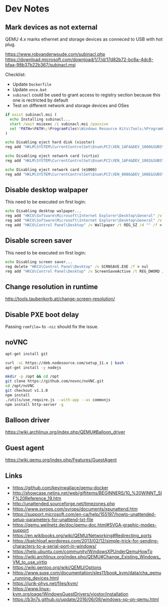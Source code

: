 # Dev Notes

## Mark devices as not external

QEMU 4.x marks ethernet and storage devices as conneced to USB with hot plug.

https://www.robvanderwoude.com/subinacl.php
https://download.microsoft.com/download/1/7/d/17d82b72-bc6a-4dc8-bfaa-98b37b22b367/subinacl.msi

Checklist:

- Update `Dockerfile`
- Update `once.bat`
- `subinacl` could be used to grant access to registry section because this one is rectricted by default
- Test on different network and storage devices and OSes

```bat
if exist subinacl.msi (
  echo Installing subinacl...
  start /wait msiexec /i subinacl.msi /passive
  set "PATH=%PATH%;%ProgramFiles%\Windows Resource Kits\Tools;%ProgramFiles(x86)%\Windows Resource Kits\Tools"
)

echo Disabling eject hard disk (viostor)
reg add "HKLM\SYSTEM\CurrentControlSet\Enum\PCI\VEN_1AF4&DEV_1000&SUBSYS_00011AF4&REV_00\3&13c0b0c5&0&90" /v Capabilities /t REG_DWORD /d 2 /f > nul

echo Disabling eject network card (virtio)
reg add "HKLM\SYSTEM\CurrentControlSet\Enum\PCI\VEN_1AF4&DEV_1002&SUBSYS_00051AF4&REV_00\3&13c0b0c5&0&18" /v Capabilities /t REG_DWORD /d 2 /f > nul

echo Disabling eject network card (e1000)
reg add "HKLM\SYSTEM\CurrentControlSet\Enum\PCI\VEN_8086&DEV_100E&SUBSYS_11001AF4&REV_03\3&13c0b0c5&0&18" /v Capabilities /t REG_DWORD /d 2 /f > nul
```

## Disable desktop walpaper

This need to be executed on first login:

```bat
echo Disabling desktop walpaper...
reg add "HKCU\Software\Microsoft\Internet Explorer\Desktop\General" /v BackupWallpaper /t REG_SZ /d "" /f > nul
reg add "HKCU\Software\Microsoft\Internet Explorer\Desktop\General" /v Wallpaper /t REG_SZ /d "" /f > nul
reg add "HKCU\Control Panel\Desktop" /v Wallpaper /t REG_SZ /d "" /f > nul
```

## Disable screen saver

This need to be executed on first login:

```bat
echo Disabling screen saver...
reg delete "HKCU\Control Panel\Desktop" /v SCRNSAVE.EXE /f > nul
reg add "HKCU\Control Panel\Desktop" /v ScreenSaveActive /t REG_DWORD /d 0 /f > nul
```

## Change resolution in runtime

<http://tools.taubenkorb.at/change-screen-resolution/>

## Disable PXE boot delay

Passing `romfile=` to `-nic` should fix the issue.

## noVNC

```sh
apt-get install git

curl -sL https://deb.nodesource.com/setup_11.x | bash -
apt-get install -y nodejs

mkdir -p /opt && cd /opt
git clone https://github.com/novnc/noVNC.git
cd /opt/noVNC
git checkout v1.1.0
npm install
./utils/use_require.js --with-app --as commonjs
npm install http-server -g
```

## Balloon driver

https://wiki.archlinux.org/index.php/QEMU#Balloon_driver

## Guest agent

https://wiki.qemu.org/index.php/Features/GuestAgent

## Links

* https://github.com/kevinwallace/qemu-docker
* http://showcase.netins.net/web/giftitems/BEGINNERS/10_%20WINNT_SIF%20Reference_19.htm
* http://unattended.sourceforge.net/timezones.php
* https://www.svrops.com/svrops/documents/xpunattend.htm
* https://support.microsoft.com/en-ca/help/155197/howto-unattended-setup-parameters-for-unattend-txt-file
* https://qemu.weilnetz.de/doc/qemu-doc.html#SVGA-graphic-modes-support
* https://en.wikibooks.org/wiki/QEMU/Networking#Redirecting_ports
* https://batchloaf.wordpress.com/2013/02/12/simple-trick-for-sending-characters-to-a-serial-port-in-windows/
* https://help.ubuntu.com/community/WindowsXPUnderQemuHowTo
* https://wiki.archlinux.org/index.php/QEMU#Change_Existing_Windows_VM_to_use_virtio
* https://wiki.gentoo.org/wiki/QEMU/Options
* https://www.suse.com/documentation/sles11/book_kvm/data/cha_qemu_running_devices.html
* https://jurik-phys.net/files/kvm/
* https://www.linux-kvm.org/page/WindowsGuestDrivers/viostor/installation
* https://b3n7s.github.io/update/2016/06/08/windows-xp-on-qemu.html
